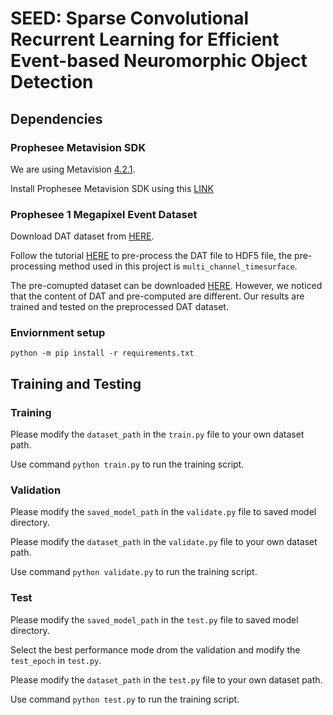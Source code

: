 # SEED: Sparse Convolutional Recurrent Learning for Efficient Event-based Neuromorphic Object Detection

## Dependencies
### Prophesee Metavision SDK

We are using Metavision [4.2.1](https://docs.prophesee.ai/4.2.1/index.html).

Install Prophesee Metavision SDK using this [LINK](https://docs.prophesee.ai/4.2.1/installation/linux.html)

### Prophesee 1 Megapixel Event Dataset

Download DAT dataset from [HERE](https://www.prophesee.ai/2020/11/24/automotive-megapixel-event-based-dataset/).

Follow the tutorial [HERE](https://docs.prophesee.ai/4.2.1/tutorials/ml/data_processing/precomputing_features_hdf5_datasets.html#chapter-tutorials-ml-precomputing-features-hdf5-datasets) to pre-process the DAT file to HDF5 file, the pre-processing method used in this project is ```multi_channel_timesurface```.

The pre-comupted dataset can be downloaded [HERE](https://kdrive.infomaniak.com/app/share/975517/17a07fbc-39b4-4ab7-b006-90f8a712ec08/files/78). However, we noticed that the content of DAT and pre-computed are different. Our results are trained and tested on the preprocessed DAT dataset.

### Enviornment setup
```
python -m pip install -r requirements.txt
```

## Training and Testing
### Training 
Please modify the `dataset_path` in the `train.py` file to your own dataset path.

Use command ```python train.py``` to run the training script.

### Validation
Please modify the `saved_model_path` in the `validate.py` file to saved model directory.

Please modify the `dataset_path` in the `validate.py` file to your own dataset path.

Use command ```python validate.py``` to run the training script.

### Test
Please modify the `saved_model_path` in the `test.py` file to saved model directory.

Select the best performance mode drom the validation and modify the `test_epoch` in `test.py`.

Please modify the `dataset_path` in the `test.py` file to your own dataset path.

Use command ```python test.py``` to run the training script.



